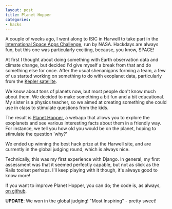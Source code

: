 ```yaml
---
layout: post
title: Planet Hopper
categories:
- hacks
---
```

A couple of weeks ago, I went along to ISIC in Harwell to take part in the [International Space Apps Challenge](http://spaceappschallenge.org/), run by NASA. Hackdays are always fun, but this one was particularly exciting, because, you know, SPACE!

At first I thought about doing something with Earth observation data and climate change, but decided I'd give myself a break from that and do something else for once. After the usual shenanigans forming a team, a few of us started working on something to do with exoplanet data, particularly from the [Kepler satellite](http://en.wikipedia.org/wiki/Kepler_(spacecraft)).

We know about tons of planets now, but most people don't know much about them. We decided to make something a bit fun and a bit educational. My sister is a physics teacher, so we aimed at creating something she could use in class to stimulate questions from the kids.

The result is [Planet Hopper](https://web.archive.org/web/20131219190207/http://www.planethopper.co.uk/systems/), a webapp that allows you to explore the exoplanets and see various interesting facts about them in a friendly way. For instance, we tell you how old you would be on the planet, hoping to stimulate the question 'why?'

We ended up winning the best hack prize at the Harwell site, and are currently in the global judging round, which is always nice.

Technically, this was my first experience with Django. In general, my first assessment was that it seemed perfectly capable, but not as slick as the Rails toolset perhaps. I'll keep playing with it though, it's always good to know more!

If you want to improve Planet Hopper, you can do; the code is, as always, [on github](http://github.com/Floppy/kepler-explorer).

**UPDATE**: We won in the global judging! "Most Inspiring" - pretty sweet!